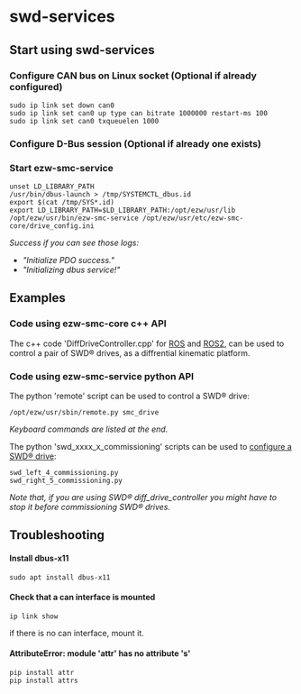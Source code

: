 # swd-services

## Start using swd-services

### Configure CAN bus on Linux socket (Optional if already configured)

```shell
sudo ip link set down can0
sudo ip link set can0 up type can bitrate 1000000 restart-ms 100
sudo ip link set can0 txqueuelen 1000
```

### Configure D-Bus session (Optional if already one exists)

### Start ezw-smc-service

```shell
unset LD_LIBRARY_PATH 
/usr/bin/dbus-launch > /tmp/SYSTEMCTL_dbus.id
export $(cat /tmp/SYS*.id) 
export LD_LIBRARY_PATH=$LD_LIBRARY_PATH:/opt/ezw/usr/lib 
/opt/ezw/usr/bin/ezw-smc-service /opt/ezw/usr/etc/ezw-smc-core/drive_config.ini
```

*Success if you can see those logs:*

- *"Initialize PDO success."*
- *"Initializing dbus service!"*

## Examples

### Code using ezw-smc-core c++ API

The c++ code 'DiffDriveController.cpp' for [ROS](https://github.com/ezWheelSAS/swd_ros_controllers/blob/main/src/diff_drive_controller/DiffDriveController.cpp) and [ROS2](https://github.com/ezWheelSAS/swd_ros2_controllers/blob/main/src/diff_drive_controller/DiffDriveParameters.cpp), can be used to control a pair of SWD® drives, as a diffrential kinematic platform.

### Code using ezw-smc-service python API

The python 'remote' script can be used to control a SWD® drive:

```shell
/opt/ezw/usr/sbin/remote.py smc_drive
```

*Keyboard commands are listed at the end.*

The python 'swd_xxxx_x_commissioning' scripts can be used to [configure a SWD® drive](https://github.com/ezWheelSAS/swd-starter-kit-config):

```shell
swd_left_4_commissioning.py
swd_right_5_commissioning.py
```

*Note that, if you are using SWD® diff_drive_controller you might have to stop it before commissioning SWD® drives.*

## Troubleshooting

#### Install dbus-x11

```shell
sudo apt install dbus-x11
```

#### Check that a can interface is mounted

```shell
ip link show
```

if there is no can interface, mount it.

#### AttributeError: module 'attr' has no attribute 's'

```shell
pip install attr
pip install attrs
```
